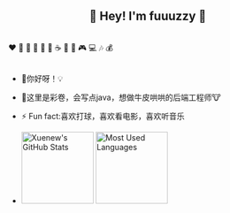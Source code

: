 <h2 align="center">👋 Hey! I'm fuuuzzy 🐘</h2>
<br />
❤️ 🍦 🍓 🍉 🍋 🥛 ☕ 🍗 🍟 🎮 💻 🎶 💰
<br />
<br />

- 🔭你好呀！💡

- 🫵这里是彩卷，会写点java，想做牛皮哄哄的后端工程师🐮

- ⚡ Fun fact:喜欢打球，喜欢看电影，喜欢听音乐

- <img height="130px" src="https://github-readme-stats.vercel.app/api?username=fuuuzzy&hide_title=true&show_icons=true&hide=issues&include_all_commits=true&count_private=true&theme=graywhite&hide_border=true&bg_color=45,ff7979,ffd479,fffc79,73fa79" alt="Xuenew's GitHub Stats"> <img height="130px" src="https://github-readme-stats.vercel.app/api/top-langs?username=fuuuzzy&hide_title=true&layout=compact&theme=graywhite&hide_border=true&bg_color=45,fffc79,73fa79,75f0db" alt="Most Used Languages">
